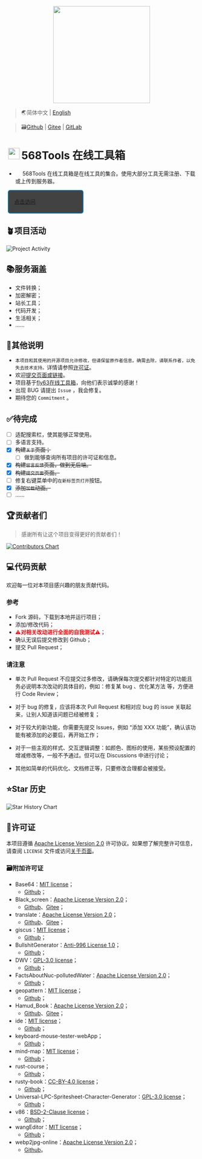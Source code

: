 <p align="center">
    <img height="256" src='https://Tools.PJ568.eu.org/img/icon.svg'/>
</p>

> 🌏简体中文 | [English](./README_EN.md)

> 🗃️[Github](https://github.com/PJ-568/568tools) | [Gitee](https://gitee.com/PJ-568/568tools) | [GitLab](https://gitlab.com/PJ-568/568tools/)

# <img height="30" style="margin: -3px 5px;" src="https://Tools.PJ568.eu.org/img/icon.svg"/>568Tools 在线工具箱

* <img height="15" src="https://Tools.PJ568.eu.org/img/icon.svg"/> 568Tools 在线工具箱是在线工具的集合。使用大部分工具无需注册、下载或上传到服务器。

<a style="font-size:14px;margin:10px 0.8%;border:2px solid #0277BD;border-radius:6px;background:#424242;width:200px;min-height:62px;line-height:20px;box-sizing:border-box;display:flex;align-items:center" href="https://Tools.PJ568.eu.org/"><img height="15" src="https://tools.PJ568.eu.org/img/icon.svg"/> 点击访问</a>

## 🪴项目活动

![Project Activity](https://repobeats.axiom.co/api/embed/0e0b27c01d4e9ff093fb3d03fedc74a300068f50.svg "Repobeats analytics image")

## 📚服务涵盖

* 文件转换；
* 加密解密；
* 站长工具；
* 代码开发；
* 生活相关；
* ……

## 📖其他说明

* `本项目和其使用的开源项目允许修改，但请保留原作者信息。确需去除，请联系作者，以免失去技术支持。`详情请参照[许可证](https://Tools.PJ568.eu.org/about/#1)。
* 欢迎[提交页面或链接](https://Tools.pj568.eu.org/application)。
* 项目基于[fly63在线工具箱](https://github.com/mydearcc/tools)，向他们表示诚挚的感谢！
* 出现 BUG 请提出 `Issue` ，我会修复。
* 期待您的 `Commitment` 。

## ✅待完成

* [ ] 适配搜索栏，使其能够正常使用。
* [ ] 多语言支持。
* [X] ~~构建`关于`页面；~~
  * [ ] 做到能够查询所有项目的许可证和信息。
* [X] ~~构建`留言反馈`页面，做到无后端。~~
* [X] ~~构建`提交页面`页面。~~
* [ ] 修复右键菜单中的`在新标签页打开`按钮。
* [X] ~~添加`加载`动画。~~
* [ ] ……

## 🏆贡献者们

> 感谢所有让这个项目变得更好的贡献者们！

[![Contributors Chart](https://contrib.rocks/image?repo=PJ-568/568tools)](https://github.com/PJ-568/568tools/graphs/contributors)

## 💻代码贡献

欢迎每一位对本项目感兴趣的朋友贡献代码。

### 参考

* Fork 源码，下载到本地并运行项目；
* 添加/修改代码；
* <b style="color:red">⚠️对相关改动进行全面的自我测试⚠️</b>；
* 确认无误后提交修改到 Github；
* 提交 Pull Request；

### 请注意

* 单次 Pull Request 不应提交过多修改，请确保每次提交都针对特定的功能且务必说明本次改动的具体目的，例如：修复某 bug 、优化某方法 等，方便进行 Code Review；
* 对于 bug 的修复，应该将本次 Pull Request 和相对应 bug 的 issue 关联起来，让别人知道该问题已经被修复；
* 对于较大的新功能，你需要先提交 Issues，例如 “添加 XXX 功能”，确认该功能有被添加的必要后，再开始工作；
* 对于一些主观的样式、交互逻辑调整：如颜色、图标的使用，某些预设配置的增减修改等，一般不予通过。但可以在 Discussions 中进行讨论；

* 其他如简单的代码优化、文档修正等，只要修改合理都会被接受。

## ⭐Star 历史

![Star History Chart](https://api.star-history.com/svg?repos=PJ-568/568tools&type=Date)

## 📄许可证

本项目遵循 [Apache License Version 2.0](http://www.apache.org/licenses/LICENSE-2.0) 许可协议。如果想了解完整许可信息，请查阅 `LICENSE` 文件或访问[关于页面](https://Tools.PJ568.eu.org/about/#1)。

### 🗃️附加许可证

* Base64：[MIT license](https://mit-license.org)；
  * [Github](//github.com/SFantasy/Base64)；
* Black_screen：[Apache License Version 2.0](http://www.apache.org/licenses/LICENSE-2.0)；
  * [Github](//github.com/PJ-568/Black_screen/LICENSE)、[Gitee](//gitee.com//PJ-568/Black_screen/LICENSE)；
* translate：[Apache License Version 2.0](http://www.apache.org/licenses/LICENSE-2.0)；
  * [Github](https://github.com/xnx3/translate/blob/master/LICENSE)、[Gitee](https://gitee.com/mail_osc/translate/blob/master/LICENSE)；
* giscus：[MIT license](https://mit-license.org)；
  * [Github](https://github.com/giscus/giscus/blob/main/LICENSE)；
* BullshitGenerator：[Anti-996 License 1.0](https://github.com/kattgu7/Anti-996-License)；
  * [Github](https://github.com/menzi11/BullshitGenerator)；
* DWV：[GPL-3.0 license](https://www.gnu.org/licenses/gpl-3.0.en.html)；
  * [Github](https://github.com/ivmartel/dwv/license.txt)；
* FactsAboutNuc-pollutedWater：[Apache License Version 2.0](http://www.apache.org/licenses/LICENSE-2.0)；
  * [Github](https://github.com/SaveSeaFromNuc-pollutedWater/FactsAboutNuc-pollutedWater/LICENSE)；
* geopattern：[MIT license](https://mit-license.org)；
  * [Github](https://github.com/jasonlong/geo_pattern/license.txt)；
* Hamud_Book：[Apache License Version 2.0](http://www.apache.org/licenses/LICENSE-2.0)；
  * [Github](https://github.com/Hamud-Lang/Hamud_Book/LICENSE)、[Gitee](https://gitee.com/Hamud-Lang/Hamud_Book/LICENSE)；
* ide：[MIT license](https://mit-license.org)；
  * [Github](https://github.com/judge0/ide/blob/master/LICENSE)；
* keyboard-mouse-tester-webApp；
  * [Github](https://github.com/shawon9324/keyboard-mouse-tester-webApp/LICENSE)；
* mind-map：[MIT license](https://mit-license.org)；
  * [Github](https://github.com/wanglin2/mind-map/LICENSE)；
* rust-course；
  * [Github](https://github.com/sunface/rust-course/)；
* rusty-book：[CC-BY-4.0 license](https://freedomdefined.org/Licenses/CC-BY-4.0)；
  * [Github](https://github.com/rustlang-cn/rusty-book//LICENSE)；
* Universal-LPC-Spritesheet-Character-Generator：[GPL-3.0 license](http://www.apache.org/licenses/LICENSE-2.0)；
  * [Github](https://github.com/basxto/Universal-Spritesheet-Character-Generator/LICENSE)；
* v86：[BSD-2-Clause license](https://opensource.org/license/bsd-2-clause/)；
  * [Github](https://github.com/copy/v86/blob/master/LICENSE)；
* wangEditor：[MIT license](https://mit-license.org)；
  * [Github](https://github.com/wangeditor-team/wangEditor/blob/master/LICENSE)；
* webp2jpg-online：[Apache License Version 2.0](http://www.apache.org/licenses/LICENSE-2.0)；
  * [Github](https://github.com/renzhezhilu/webp2jpg-online/blob/master/LICENSE)。
